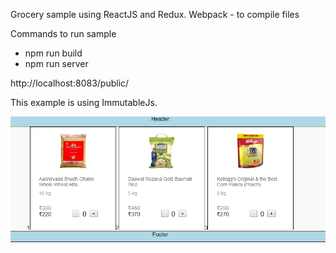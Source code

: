 Grocery sample using ReactJS and Redux.
Webpack - to compile files 

Commands to run sample 

  - npm run build
  - npm run server

http://localhost:8083/public/

This example is using ImmutableJs.

![alt text](https://github.com/rkpuri/my-ekart-immutable-js/blob/master/public/assets/ekart-screenshot.png)